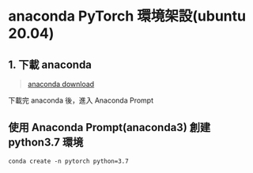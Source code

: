 # anaconda PyTorch 環境架設(ubuntu 20.04)

## 1. 下載 anaconda

> [anaconda download](https://www.anaconda.com/download#windows)

下載完 anaconda 後，進入 Anaconda Prompt

## 使用 Anaconda Prompt(anaconda3) 創建 python3.7 環境

    conda create -n pytorch python=3.7


